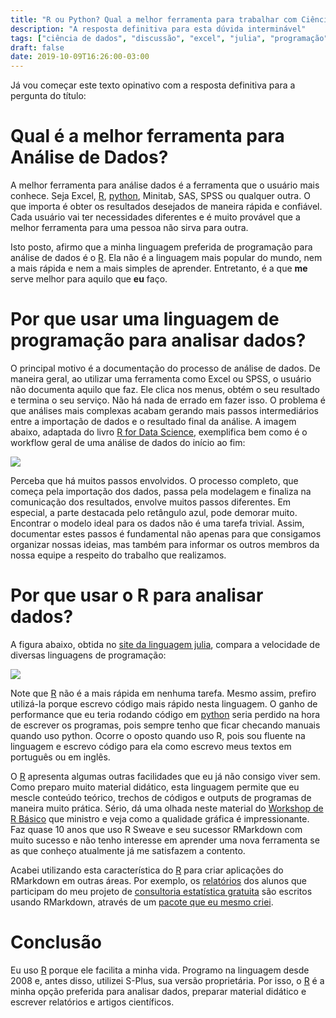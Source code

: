 ```yaml
---
title: "R ou Python? Qual a melhor ferramenta para trabalhar com Ciência de Dados?"
description: "A resposta definitiva para esta dúvida interminável"
tags: ["ciência de dados", "discussão", "excel", "julia", "programação", "python", "R"]
draft: false
date: 2019-10-09T16:26:00-03:00
---
```


Já vou começar este texto opinativo com a resposta definitiva para a pergunta do título:

# Qual é a melhor ferramenta para Análise de Dados?

A melhor ferramenta para análise dados é a ferramenta que o usuário mais conhece. Seja Excel, [R](https://marcusnunes.me/tags/r/), [python](https://marcusnunes.me/tags/python/), Minitab, SAS, SPSS ou qualquer outra. O que importa é obter os resultados desejados de maneira rápida e confiável. Cada usuário vai ter necessidades diferentes e é muito provável que a melhor ferramenta para uma pessoa não sirva para outra.

Isto posto, afirmo que a minha linguagem preferida de programação para análise de dados é o [R](https://marcusnunes.me/tags/r/). Ela não é a linguagem mais popular do mundo, nem a mais rápida e nem a mais simples de aprender. Entretanto, é a que **me** serve melhor para aquilo que **eu** faço.

<!--No restante do texto vou comparar [R](https://marcusnunes.me/tags/r/) e [python](https://marcusnunes.me/tags/python/) dentro das minhas limitações e dos meus conhecimentos e dizer porque prefiro uma em relação à outra.-->

# Por que usar uma linguagem de programação para analisar dados?

O principal motivo é a documentação do processo de análise de dados. De maneira geral, ao utilizar uma ferramenta como Excel ou SPSS, o usuário não documenta aquilo que faz. Ele clica nos menus, obtém o seu resultado e termina o seu serviço. Não há nada de errado em fazer isso. O problema é que análises mais complexas acabam gerando mais passos intermediários entre a importação de dados e o resultado final da análise. A imagem abaixo, adaptada do livro [R for Data Science](https://r4ds.had.co.nz/), exemplifica bem como é o workflow geral de uma análise de dados do início ao fim:

![](/images/workshop.png)

Perceba que há muitos passos envolvidos. O processo completo, que começa pela importação dos dados, passa pela modelagem e finaliza na comunicação dos resultados, envolve muitos passos diferentes. Em especial, a parte destacada pelo retângulo azul, pode demorar muito. Encontrar o modelo ideal para os dados não é uma tarefa trivial. Assim, documentar estes passos é fundamental não apenas para que consigamos organizar nossas ideias, mas também para informar os outros membros da nossa equipe a respeito do trabalho que realizamos.

# Por que usar o R para analisar dados?

A figura abaixo, obtida no [site da linguagem julia](https://julialang.org/benchmarks/), compara a velocidade de diversas linguagens de programação:

![](/images/benchmarks.png)

Note que [R](https://marcusnunes.me/tags/r/) não é a mais rápida em nenhuma tarefa. Mesmo assim, prefiro utilizá-la porque escrevo código mais rápido nesta linguagem. O ganho de performance que eu teria rodando código em [python](https://marcusnunes.me/tags/python/) seria perdido na hora de escrever os programas, pois sempre tenho que ficar checando manuais quando uso python. Ocorre o oposto quando uso R, pois sou fluente na linguagem e escrevo código para ela como escrevo meus textos em português ou em inglês.

O [R](https://marcusnunes.me/tags/r/) apresenta algumas outras facilidades que eu já não consigo viver sem. Como preparo muito material didático, esta linguagem permite que eu mescle conteúdo teórico, trechos de códigos e outputs de programas de maneira muito prática. Sério, dá uma olhada neste material do [Workshop de R Básico](https://htmlpreview.github.io/?https://github.com/mnunes/workshopR/blob/master/inst/doc/workshopR.html) que ministro e veja como a qualidade gráfica é impressionante. Faz quase 10 anos que uso R Sweave e seu sucessor RMarkdown com muito sucesso e não tenho interesse em aprender uma nova ferramenta se as que conheço atualmente já me satisfazem a contento. 

Acabei utilizando esta característica do [R](https://marcusnunes.me/tags/r/) para criar aplicações do RMarkdown em outras áreas. Por exemplo, os [relatórios](https://github.com/mnunes/modeloLEA/blob/master/documento_final.pdf) dos alunos que participam do meu projeto de [consultoria estatística gratuita](http://marcusnunes.me/consultoria/) são escritos usando RMarkdown, através de um [pacote que eu mesmo criei](https://github.com/mnunes/modeloLEA).


# Conclusão

Eu uso [R](https://marcusnunes.me/tags/r/) porque ele facilita a minha vida. Programo na linguagem desde 2008 e, antes disso, utilizei S-Plus, sua versão proprietária. Por isso, o [R](https://marcusnunes.me/tags/r/) é a minha opção preferida para analisar dados, preparar material didático e escrever relatórios e artigos científicos.





